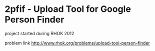 2pfif - Upload Tool for Google Person Finder 
=====

project started during RHOK 2012

problem link
http://www.rhok.org/problems/upload-tool-person-finder
